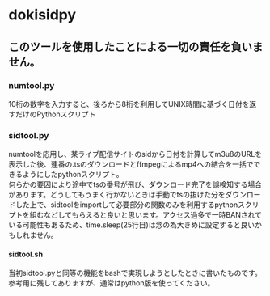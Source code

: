 # dokisidpy
## このツールを使用したことによる一切の責任を負いません。
### numtool.py
10桁の数字を入力すると、後ろから8桁を利用してUNIX時間に基づく日付を返すだけのPythonスクリプト<br>
### sidtool.py
numtoolを応用し、某ライブ配信サイトのsidから日付を計算してm3u8のURLを表示した後、連番の.tsのダウンロードとffmpegによるmp4への結合を一括でできるようにしたpythonスクリプト。<br>
何らかの要因により途中でtsの番号が飛び、ダウンロード完了を誤検知する場合があります。どうしてもうまく行かないときは手動でtsの抜けた分をダウンロードした上で、sidtoolをimportして必要部分の関数のみを利用するpythonスクリプトを組むなどしてもらえると良いと思います。アクセス過多で一時BANされている可能性もあるため、time.sleep(25行目)は念の為大きめに設定すると良いかもしれません。
#### sidtool.sh
当初sidtool.pyと同等の機能をbashで実現しようとしたときに書いたものです。参考用に残してありますが、通常はpython版を使ってください。
